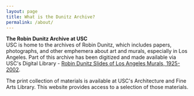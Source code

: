 ```yaml
---
layout: page
title: What is the Dunitz Archive?
permalink: /about/
---
```


**The Robin Dunitz Archive at USC**   
USC is home to the archives of Robin Dunitz, which includes papers, photographs, and other emphemera about art and murals, especially in Los Angeles. Part of this archive has been digitized and made available via USC's Digital Library - [Robin Dunitz Slides of Los Angeles Murals, 1925-2002](http://digitallibrary.usc.edu/cdm/landingpage/collection/p15799coll15). 

The print collection of materials is available at USC's Architecture and Fine Arts Library. This website provides access to a selection of those materials. 


